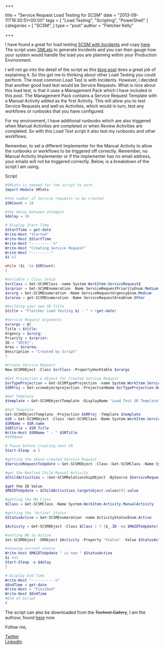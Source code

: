 +++

title = "Service Request Load Testing for SCSM"
date = "2013-09-11T19:30:51+00:00"
tags = [
  "Load Testing",
  "Scripting",
  "PowerShell"
]
categories = [
  "SCSM",
]
type = "post"
author = "Fletcher Kelly"

+++

<!-- CANBEPUBLISHED -->

I have found a great for load testing [SCSM with Incidents](https://www.catapultsystems.com/blogs/powershell-script-to-load-test-scsm/) and copy [here](https://github.com/fskelly/hugo-extend-blog-storageAccount/blob/main/externalFiles/2013/09/11/SCSM_Load_Test.ps1). The script uses [SMLets](https://github.com/SMLets/SMLets) to generate Incidents and you can then gauge how your system would handle the load you are planning within your Production Environment.

I will not go into the detail of the script as this [blog post](https://www.catapultsystems.com/blogs/powershell-script-to-load-test-scsm/) does a great job of explaining it. So this got me to thinking about other Load Testing you could perform. The most common Load Test is with Incidents. However, i decided that another good load test would be Service Requests. What is nice about this load test, is that it uses a Management Pack which I have included in this post. The Management Pack contains a Service Request Template with a Manual Activity added as the first Activity. This will allow you to test Service Requests and well as Activities, which would in turn, test any workflows or runbooks that you have configured.

For my environment, I have additional runbooks which are also triggered when Manual Activities are completed or when Review Activities are completed. So with this Load Test script it also test my runbooks and other workflows.

Remember, to set a different Implementer for the Manual Activity to allow the runbooks or workflows to be triggered off correctly. Remember, no Manual Activity Implementer or if the implementer has no email address, your emails will not be triggered correctly. Below, is a breakdown of the script I am using.

Script  

```powershell
#SMLets is needed for the script to work  
Import-Module SMlets

#the number of Service requests to be created  
$SRCount = 10

#the delay between attempts  
$delay = 10

# Display Start Time  
$StartTime = get-date  
Write-Host "Started"  
Write-Host $StartTime  
Write-Host "---------`n"  
Write-Host "Creating Service Request"  
Write-Host "---------"  
$i =1

while ($i -le $SRCount)  
{

#Variable / Class Setup  
$srClass = Get-SCSMClass -name System.WorkItem.ServiceRequest$  
$srprior = Get-SCSMEnumeration -Name ServiceRequestPriorityEnum.Medium  
$srurg = Get-SCSMEnumeration -Name ServiceRequestUrgencyEnum.Medium  
$srarea = get-SCSMEnumeration -Name ServiceRequestAreaEnum.Other

#building your own SR Title  
$title = "Fletcher Load Testing $i - " + (get-date)

#Service Request Arguments  
$srargs = @{  
Title = $title;  
Urgency = $srurg;  
Priority = $srprior;  
ID = "SR{0}";  
Area = $srarea;  
Description = "Created by Script"  
}

#Create Service Request  
New-SCSMOBject -Class $srClass -PropertyHashtable $srargs

#Get Projection & Object for Created Service Request  
$srTypeProjection = Get-SCSMTypeProjection -name System.WorkItem.ServiceRequestProjection$  
$SRProj = Get-scsmobjectprojection -ProjectionName $srTypeProjection.Name -filter "title -eq $title"

#Get Template  
$template = Get-SCSMObjectTemplate -DisplayName "Load Test SR Template"

#Set Template  
Set-SCSMObjectTemplate -Projection $SRProj -Template $template  
$SR = Get-SCSMObject -Class (Get-SCSMClass -Name System.WorkItem.ServiceRequest$) -filter "Title -eq $title"  
$SRName = $SR.name  
$SRTitle = $SR.Title  
Write-Host $SRName " - " $SRTitle  
#$SRName

# Pause before creating next SR  
Start-Sleep -s 5

#getting the above created Service Request  
$ServiceRequestToUpdate = Get-SCSMObject -Class (Get-SCSMClass -Name System.WorkItem.ServiceRequest$) -Filter "Id -eq $SRName"

#get the Realted Child Manual Activity  
$ChildActivities = (Get-SCSMRelationshipObject -BySource $ServiceRequestToUpdate | ?{$_.RelationshipID -eq "2DA498BE-0485-B2B2-D520-6EBD1698E61B"})

$get the ID Value  
$MAIDToUpdate = $ChildActivities.targetobject.values[9].value

#getting the MA Class  
$Class = Get-SCSMClass -Name System.WorkItem.Activity.ManualActivity

#getting the "Active" Status  
$StatusActive = Get-SCSMEnumeration -name ActivityStatusEnum.Active

$Activity = Get-SCSMObject -Class $Class | ? {$_.ID -eq $MAIDToUpdate}

#setting MA to Active  
Set-SCSMObject -SMObject $Activity -Property "Status" -Value $StatusActive

#showing current status  
Write-host $MAIDToUpdate " is now " $StatusActive  
$i +=1  
Start-Sleep -s $delay  
}

# Display End Time  
Write-Host "----------`n"  
$EndTime = get-date  
Write-Host = "Finished"  
Write-Host $EndTime  
#End of Script  
#  
```

The script can also be downloaded from the ~~Technet Gallery~~, I am the authour, found [here](https://github.com/fskelly/hugo-extend-blog-storageAccount/blob/main/externalFiles/2013/09/11/SCSM_Load_Test-SR-v1.ps1) now.

Follow me,

[Twitter](https://www.twitter.com/fskelly)  
[LinkedIn](https://linkedin.com/in/fletcherkelly)
